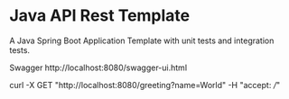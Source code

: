 # Java API Rest Template
A Java Spring Boot Application Template with unit tests and integration tests.

Swagger
http://localhost:8080/swagger-ui.html

curl -X GET "http://localhost:8080/greeting?name=World" -H "accept: */*"
